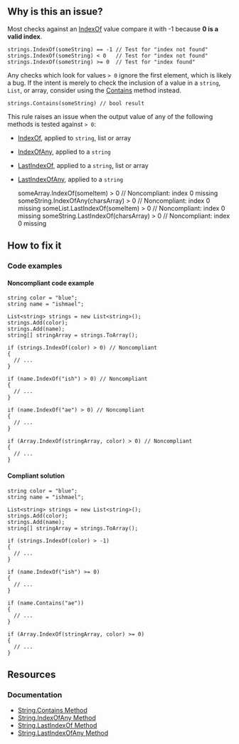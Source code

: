 ## Why is this an issue?

Most checks against an [IndexOf](https://learn.microsoft.com/en-us/dotnet/api/system.string.indexof) value compare it with -1 because
**0 is a valid index**.

    strings.IndexOf(someString) == -1 // Test for "index not found"
    strings.IndexOf(someString) < 0   // Test for "index not found"
    strings.IndexOf(someString) >= 0  // Test for "index found"

Any checks which look for values `> 0` ignore the first element, which is likely a bug. If the intent is merely to check the
inclusion of a value in a `string`, `List`, or array, consider using the [Contains](https://learn.microsoft.com/en-us/dotnet/api/system.string.contains) method instead.

    strings.Contains(someString) // bool result

This rule raises an issue when the output value of any of the following methods is tested against `> 0`:

-   [IndexOf](https://learn.microsoft.com/en-us/dotnet/api/system.collections.ilist.indexof), applied to `string`, list or
  array
-   [IndexOfAny](https://learn.microsoft.com/en-us/dotnet/api/system.string.indexofany), applied to a `string`
-   [LastIndexOf](https://learn.microsoft.com/en-us/dotnet/api/system.string.lastindexof), applied to a `string`, list or
  array
-   [LastIndexOfAny](https://learn.microsoft.com/en-us/dotnet/api/system.string.lastindexofany), applied to a `string`

    someArray.IndexOf(someItem) > 0        // Noncompliant: index 0 missing
    someString.IndexOfAny(charsArray) > 0  // Noncompliant: index 0 missing
    someList.LastIndexOf(someItem) > 0     // Noncompliant: index 0 missing
    someString.LastIndexOf(charsArray) > 0 // Noncompliant: index 0 missing

## How to fix it

### Code examples

#### Noncompliant code example

    string color = "blue";
    string name = "ishmael";
    
    List<string> strings = new List<string>();
    strings.Add(color);
    strings.Add(name);
    string[] stringArray = strings.ToArray();
    
    if (strings.IndexOf(color) > 0) // Noncompliant
    {
      // ...
    }
    
    if (name.IndexOf("ish") > 0) // Noncompliant
    {
      // ...
    }
    
    if (name.IndexOf("ae") > 0) // Noncompliant
    {
      // ...
    }
    
    if (Array.IndexOf(stringArray, color) > 0) // Noncompliant
    {
      // ...
    }

#### Compliant solution

    string color = "blue";
    string name = "ishmael";
    
    List<string> strings = new List<string>();
    strings.Add(color);
    strings.Add(name);
    string[] stringArray = strings.ToArray();
    
    if (strings.IndexOf(color) > -1)
    {
      // ...
    }
    
    if (name.IndexOf("ish") >= 0)
    {
      // ...
    }
    
    if (name.Contains("ae"))
    {
      // ...
    }
    
    if (Array.IndexOf(stringArray, color) >= 0)
    {
      // ...
    }

## Resources

### Documentation

-   [String.Contains Method](https://learn.microsoft.com/en-us/dotnet/api/system.string.contains)
-   [String.IndexOfAny Method](https://learn.microsoft.com/en-us/dotnet/api/system.string.indexofany)
-   [String.LastIndexOf Method](https://learn.microsoft.com/en-us/dotnet/api/system.string.lastindexof)
-   [String.LastIndexOfAny Method](https://learn.microsoft.com/en-us/dotnet/api/system.string.lastindexofany)